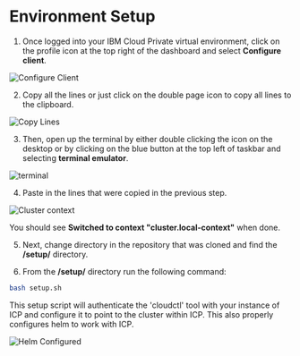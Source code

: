 # Environment Setup

1. Once logged into your IBM Cloud Private virtual environment, click on the profile icon at the top right of the dashboard and select **Configure client**.

![Configure Client](../images/configureClient.png)

2. Copy all the lines or just click on the double page icon to copy all lines to the clipboard.

![Copy Lines](../images/copyLines.png)

3. Then, open up the terminal by either double clicking the icon on the desktop or by clicking on the blue button at the top left of taskbar and selecting **terminal emulator**.

![terminal](../images/terminal.png)

4. Paste in the lines that were copied in the previous step.

![Cluster context](../images/clusterContext.png)

You should see **Switched to context "cluster.local-context"** when done.

5. Next, change directory in the repository that was cloned and find the **/setup/** directory.

6. From the **/setup/** directory run the following command:

```bash
bash setup.sh
```

This setup script will authenticate the 'cloudctl' tool with your instance of ICP and configure it to point to the cluster within ICP. This also properly configures helm to work with ICP.

![Helm Configured](../images/helmConfigured.png)